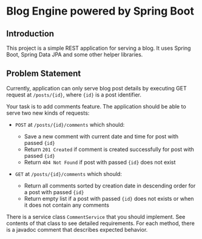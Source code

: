 # Blog Engine powered by Spring Boot

## Introduction
This project is a simple REST application for serving a blog. It uses Spring Boot, Spring Data JPA and some other helper libraries.

## Problem Statement
Currently, application can only serve blog post details by executing GET request at `/posts/{id}`, where `{id}` is a post identifier.

Your task is to add comments feature. The application should be able to serve two new kinds of requests:

- `POST` at `/posts/{id}/comments` which should:
  - Save a new comment with current date and time for post with passed `{id}`
  - Return `201 Created` if comment is created successfully for post with passed `{id}`
  - Return `404 Not Found` if post with passed `{id}` does not exist
    

- `GET` at `/posts/{id}/comments` which should:
  - Return all comments sorted by creation date in descending order for a post with passed `{id}`
  - Return empty list if a post with passed `{id}` does not exists or when it does not contain any comments

There is a service class `CommentService` that you should implement. See contents of that class to see detailed requirements. For each method, there is a javadoc comment that describes expected behavior.


